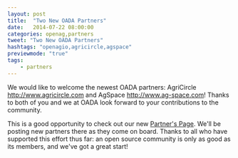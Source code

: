 ```yaml
---
layout: post
title:  "Two New OADA Partners"
date:   2014-07-22 08:00:00
categories: openag,partners
tweet: "Two New OADA Partners"
hashtags: "openagio,agricircle,agspace"
previewmode: "true"
tags: 
    - partners
---
```


We would like to welcome the newest OADA partners: AgriCircle <a href="http://www.agricircle.com">http://www.agricircle.com</a>
and AgSpace <a href="http://www.ag-space.com">http://www.ag-space.com</a>!  Thanks to both of you and we at OADA look forward
to your contributions to the community.

This is a good opportunity to check out our new <a href="/partners/">Partner's Page</a>.  We'll be posting new partners there as
they come on board.  Thanks to all who have supported this effort thus far: an open source community is only as good as its members,
and we've got a great start!
